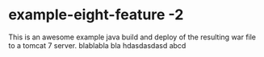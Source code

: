 # example-eight-feature -2

This is an awesome example java build and deploy of the resulting
war file to a tomcat 7 server.
blablabla bla
hdasdasdasd
abcd


